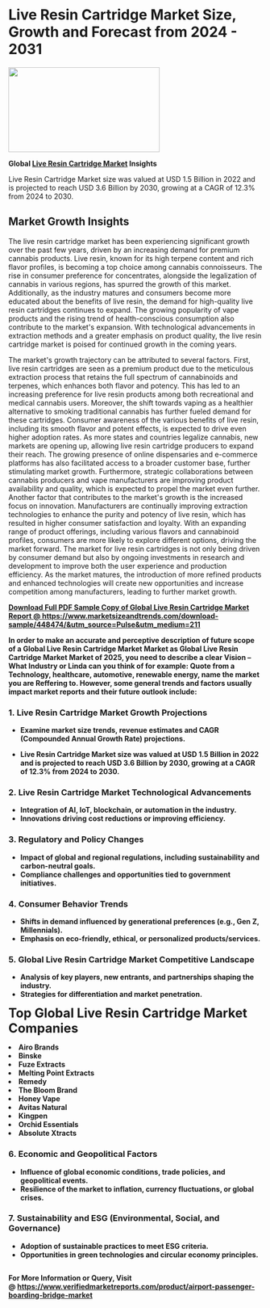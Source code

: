 <H1>Live Resin Cartridge Market Size, Growth and Forecast from 2024 - 2031</H1><img class="aligncenter size-medium wp-image-584254" src="https://thirdeyenews.in/wp-content/uploads/2024/09/Global-Market-Research-300x168.jpeg" alt="" width="300" height="168" /><p><strong>Global&nbsp;<a href="https://www.marketsizeandtrends.com/download-sample/448474/&amp;utm_source=Pulse&amp;utm_medium=211">Live Resin Cartridge Market</a> Insights</strong></p><p>Live Resin Cartridge Market size was valued at USD 1.5 Billion in 2022 and is projected to reach USD 3.6 Billion by 2030, growing at a CAGR of 12.3% from 2024 to 2030.</p><p><h2>Market Growth Insights</h2> <p>The live resin cartridge market has been experiencing significant growth over the past few years, driven by an increasing demand for premium cannabis products. Live resin, known for its high terpene content and rich flavor profiles, is becoming a top choice among cannabis connoisseurs. The rise in consumer preference for concentrates, alongside the legalization of cannabis in various regions, has spurred the growth of this market. Additionally, as the industry matures and consumers become more educated about the benefits of live resin, the demand for high-quality live resin cartridges continues to expand. The growing popularity of vape products and the rising trend of health-conscious consumption also contribute to the market's expansion. With technological advancements in extraction methods and a greater emphasis on product quality, the live resin cartridge market is poised for continued growth in the coming years.</p> <p><strong><a href="#"></a></strong></p> <p>The market's growth trajectory can be attributed to several factors. First, live resin cartridges are seen as a premium product due to the meticulous extraction process that retains the full spectrum of cannabinoids and terpenes, which enhances both flavor and potency. This has led to an increasing preference for live resin products among both recreational and medical cannabis users. Moreover, the shift towards vaping as a healthier alternative to smoking traditional cannabis has further fueled demand for these cartridges. Consumer awareness of the various benefits of live resin, including its smooth flavor and potent effects, is expected to drive even higher adoption rates. As more states and countries legalize cannabis, new markets are opening up, allowing live resin cartridge producers to expand their reach. The growing presence of online dispensaries and e-commerce platforms has also facilitated access to a broader customer base, further stimulating market growth. Furthermore, strategic collaborations between cannabis producers and vape manufacturers are improving product availability and quality, which is expected to propel the market even further. Another factor that contributes to the market's growth is the increased focus on innovation. Manufacturers are continually improving extraction technologies to enhance the purity and potency of live resin, which has resulted in higher consumer satisfaction and loyalty. With an expanding range of product offerings, including various flavors and cannabinoid profiles, consumers are more likely to explore different options, driving the market forward. The market for live resin cartridges is not only being driven by consumer demand but also by ongoing investments in research and development to improve both the user experience and production efficiency. As the market matures, the introduction of more refined products and enhanced technologies will create new opportunities and increase competition among manufacturers, leading to further market growth. <p><strong><a href="#"></p><p><span class=""><strong>Download Full PDF Sample Copy of Global Live Resin Cartridge Market Report</strong> @ <a href="https://www.marketsizeandtrends.com/download-sample/448474/&amp;utm_source=Pulse&amp;utm_medium=211" target="_blank">https://www.marketsizeandtrends.com/download-sample/448474/&amp;utm_source=Pulse&amp;utm_medium=211</a></span></p><p>In order to make an accurate and perceptive description of future scope of a Global&nbsp;Live Resin Cartridge Market Market as Global&nbsp;Live Resin Cartridge Market Market of 2025, you need to describe a clear Vision &ndash; What Industry or Linda can you think of for example: Quote from a Technology, healthcare, automotive, renewable energy, name the market you are Reffering to. However, some general trends and factors usually impact market reports and their future outlook include:</p><h3>1.&nbsp;<strong>Live Resin Cartridge Market Growth Projections</strong></h3><ul><li>Examine market size trends, revenue estimates and CAGR (Compounded Annual Growth Rate) projections.</li><li><p>Live Resin Cartridge Market size was valued at USD 1.5 Billion in 2022 and is projected to reach USD 3.6 Billion by 2030, growing at a CAGR of 12.3% from 2024 to 2030.</p></li></ul><h3>2.&nbsp;<strong>Live Resin Cartridge Market Technological Advancements</strong></h3><ul><li>Integration of AI, IoT, blockchain, or automation in the industry.</li><li>Innovations driving cost reductions or improving efficiency.</li></ul><h3>3.&nbsp;<strong>Regulatory and Policy Changes</strong></h3><ul><li>Impact of global and regional regulations, including sustainability and carbon-neutral goals.</li><li>Compliance challenges and opportunities tied to government initiatives.</li></ul><h3>4.&nbsp;<strong>Consumer Behavior Trends</strong></h3><ul><li>Shifts in demand influenced by generational preferences (e.g., Gen Z, Millennials).</li><li>Emphasis on eco-friendly, ethical, or personalized products/services.</li></ul><h3>5.&nbsp;<strong>Global Live Resin Cartridge Market Competitive Landscape</strong></h3><ul><li>Analysis of key players, new entrants, and partnerships shaping the industry.</li><li>Strategies for differentiation and market penetration.</li></ul><p data-pm-slice="1 1 []"><span style="color: inherit; font-family: inherit; font-size: 25px;">Top Global Live Resin Cartridge Market Companies</span></p><div class="" data-test-id=""><p><li>Airo Brands</li><li> Binske</li><li> Fuze Extracts</li><li> Melting Point Extracts</li><li> Remedy</li><li> The Bloom Brand</li><li> Honey Vape</li><li> Avitas Natural</li><li> Kingpen</li><li> Orchid Essentials</li><li> Absolute Xtracts</li></p></div><h3>6.&nbsp;<strong>Economic and Geopolitical Factors</strong></h3><ul><li>Influence of global economic conditions, trade policies, and geopolitical events.</li><li>Resilience of the market to inflation, currency fluctuations, or global crises.</li></ul><h3>7.&nbsp;<strong>Sustainability and ESG (Environmental, Social, and Governance)</strong></h3><ul><li>Adoption of sustainable practices to meet ESG criteria.</li><li>Opportunities in green technologies and circular economy principles.</li></ul><h2><strong style="font-size: 14px;">For More Information or Query, Visit @&nbsp;</strong><a style="background-color: #ffffff; font-size: 14px;" href="https://www.marketsizeandtrends.com/report/live-resin-cartridge-market/" target="_blank">https://www.verifiedmarketreports.com/product/airport-passenger-boarding-bridge-market</a></h2>

